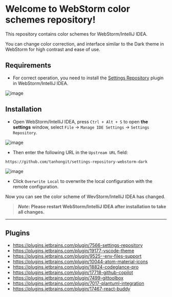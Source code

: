 # Welcome to WebStorm color schemes repository!

This repository contains color schemes for WebStorm/IntelliJ IDEA.

You can change color correction, and interface similar to the Dark theme in WebStorm for high contrast and ease of use.

## Requirements

- For correct operation, you need to install the [Settings Repository](https://plugins.jetbrains.com/plugin/7566-settings-repository) plugin in WebStorm/IntelliJ IDEA.

![image](https://github.com/tanhongit/settings-repository-webstorm-dark/assets/35853002/5674f66b-8ea6-4330-85b2-45f62143df65)

## Installation

- Open WebStorm/IntelliJ IDEA, press `Ctrl + Alt + S` to open **the settings** window, select `File` -> `Manage IDE Settings` -> `Settings Repository`.

![image](https://github.com/tanhongit/settings-repository-webstorm-dark/assets/35853002/db357afb-74d3-4e82-8cb9-8cb4264b9155)

- Then enter the following URL in the `Upstream URL` field:

```bash
https://github.com/tanhongit/settings-repository-webstorm-dark
```

![image](https://github.com/tanhongit/settings-repository-phpstorm-dark/assets/35853002/85a70d32-f5d4-4a7d-ab3b-c211296dcbf6)

- Click `Overwrite Local` to overwrite the local configuration with the remote configuration.

Now you can see the color scheme of WevStorm/IntelliJ IDEA has changed.

> **_Note_: Please restart WebStorm/IntelliJ IDEA after installation to take all changes.**

---

## Plugins
- https://plugins.jetbrains.com/plugin/7566-settings-repository
- https://plugins.jetbrains.com/plugin/19177-vscode-theme
- https://plugins.jetbrains.com/plugin/9525--env-files-support
- https://plugins.jetbrains.com/plugin/10044-atom-material-icons
- https://plugins.jetbrains.com/plugin/18824-codeglance-pro
- https://plugins.jetbrains.com/plugin/17718-github-copilot
- https://plugins.jetbrains.com/plugin/7499-gittoolbox
- https://plugins.jetbrains.com/plugin/7017-plantuml-integration
- https://plugins.jetbrains.com/plugin/17467-react-buddy

